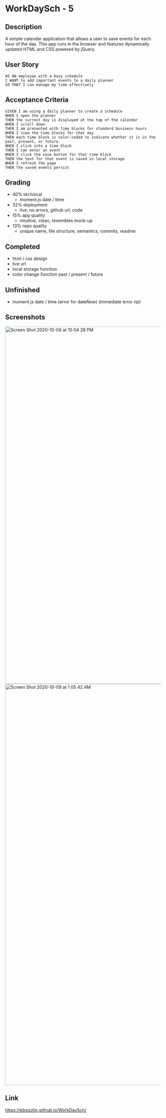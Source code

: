 # WorkDaySch - 5

## Description

A simple calendar application that allows a user to save events for each hour of the day. This app runs in the browser and features dynamically updated HTML and CSS powered by jQuery.

## User Story

```
AS AN employee with a busy schedule
I WANT to add important events to a daily planner
SO THAT I can manage my time effectively
```

## Acceptance Criteria

```
GIVEN I am using a daily planner to create a schedule
WHEN I open the planner
THEN the current day is displayed at the top of the calendar
WHEN I scroll down
THEN I am presented with time blocks for standard business hours
WHEN I view the time blocks for that day
THEN each time block is color-coded to indicate whether it is in the past, present, or future
WHEN I click into a time block
THEN I can enter an event
WHEN I click the save button for that time block
THEN the text for that event is saved in local storage
WHEN I refresh the page
THEN the saved events persist
```

## Grading

- 40% technical
  - moment.js date / time
- 32% deployment
  - live, no errors, github url, code
- 15% app quality
  - intuitive, clean, resembles mock-up
- 13% repo quality
  - unique name, file structure, semantics, commits, readme

## Completed

- html / css design
- live url
- local storage function
- color change function past / present / future

## Unfinished

- moment.js date / time (error for dateNow) (immediate error rip)

## Screenshots

<img width="1157" alt="Screen Shot 2020-10-06 at 10 04 28 PM" src="https://user-images.githubusercontent.com/70185995/95279143-edb4f580-081f-11eb-8dd7-3e9071619859.png">
<img width="1300" alt="Screen Shot 2020-10-09 at 1 05 42 AM" src="https://user-images.githubusercontent.com/70185995/95545322-93589800-09cb-11eb-8d06-055817d9d715.png">

## Link

https://ebsizzlin.github.io/WorkDaySch/
